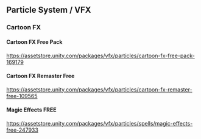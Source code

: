 ## Particle System / VFX

### Cartoon FX

#### Cartoon FX Free Pack
https://assetstore.unity.com/packages/vfx/particles/cartoon-fx-free-pack-169179

#### Cartoon FX Remaster Free
https://assetstore.unity.com/packages/vfx/particles/cartoon-fx-remaster-free-109565

#### Magic Effects FREE
https://assetstore.unity.com/packages/vfx/particles/spells/magic-effects-free-247933
